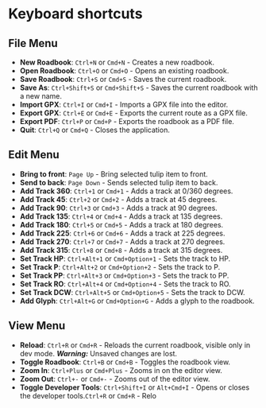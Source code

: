 # Keyboard shortcuts

## File Menu
- **New Roadbook**: `Ctrl+N` or `Cmd+N` - Creates a new roadbook.
- **Open Roadbook**: `Ctrl+O` or `Cmd+O` - Opens an existing roadbook.
- **Save Roadbook**: `Ctrl+S` or `Cmd+S` - Saves the current roadbook.
- **Save As**: `Ctrl+Shift+S` or `Cmd+Shift+S` - Saves the current roadbook with a new name.
- **Import GPX**: `Ctrl+I` or `Cmd+I` - Imports a GPX file into the editor.
- **Export GPX**: `Ctrl+E` or `Cmd+E` - Exports the current route as a GPX file.
- **Export PDF**: `Ctrl+P` or `Cmd+P` - Exports the roadbook as a PDF file.
- **Quit**: `Ctrl+Q` or `Cmd+Q` - Closes the application.

## Edit Menu
- **Bring to front**: `Page Up` - Bring selected tulip item to front.
- **Send to back**: `Page Down` - Sends selected tulip item to back.
- **Add Track 360**: `Ctrl+1` or `Cmd+1` - Adds a track at 0/360 degrees.
- **Add Track 45**: `Ctrl+2` or `Cmd+2` - Adds a track at 45 degrees.
- **Add Track 90**: `Ctrl+3` or `Cmd+3` - Adds a track at 90 degrees.
- **Add Track 135**: `Ctrl+4` or `Cmd+4` - Adds a track at 135 degrees.
- **Add Track 180**: `Ctrl+5` or `Cmd+5` - Adds a track at 180 degrees.
- **Add Track 225**: `Ctrl+6` or `Cmd+6` - Adds a track at 225 degrees.
- **Add Track 270**: `Ctrl+7` or `Cmd+7` - Adds a track at 270 degrees.
- **Add Track 315**: `Ctrl+8` or `Cmd+8` - Adds a track at 315 degrees.
- **Set Track HP**: `Ctrl+Alt+1` or `Cmd+Option+1` - Sets the track to HP.
- **Set Track P**: `Ctrl+Alt+2` or `Cmd+Option+2` - Sets the track to P.
- **Set Track PP**: `Ctrl+Alt+3` or `Cmd+Option+3` - Sets the track to PP.
- **Set Track RO**: `Ctrl+Alt+4` or `Cmd+Option+4` - Sets the track to RO.
- **Set Track DCW**: `Ctrl+Alt+5` or `Cmd+Option+5` - Sets the track to DCW.
- **Add Glyph**: `Ctrl+Alt+G` or `Cmd+Option+G` - Adds a glyph to the roadbook.

## View Menu
- **Reload**: `Ctrl+R` or `Cmd+R` - Reloads the current roadbook, visible only in dev mode.  ***Warning:*** Unsaved changes are lost.
- **Toggle Roadbook**: `Ctrl+B` or `Cmd+B` - Toggles the roadbook view.
- **Zoom In**: `Ctrl+Plus` or `Cmd+Plus` - Zooms in on the editor view.
- **Zoom Out**: `Ctrl+-` or `Cmd+-` - Zooms out of the editor view.
- **Toggle Developer Tools**: `Ctrl+Shift+I` or `Alt+Cmd+I` - Opens or closes the developer tools.`Ctrl+R` or `Cmd+R` - Relo
